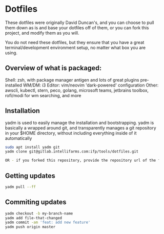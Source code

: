 # Dotfiles

These dotfiles were originally David Duncan's, and you can choose to pull them down as is and base your dotfiles off of them, or you can fork this project, and modify them as you will.

You do not need these dotfiles, but they ensure that you have a great terminal/development environment setup, no matter what box you are using.

## Overview of what is packaged:

Shell: zsh, with package manager antigen and lots of great plugins pre-installed
WM/DM: i3
Editor: vim/neovim 'dark-powered' configuration
Other: awscli, kubectl, stern, peco, golang, microsoft teams, jetbrains toolbox, rofi/modi for wm searching, and more

## Installation

yadm is used to easily manage the installation and bootstrapping. yadm is basically a wrapped around git, and transparently manages a git repository in your $HOME directory, without including everything inside of it automatically

```sh
sudo apt install yadm git
yadm clone git@gitlab.intellifarms.com:ifp/tools/dotfiles.git

OR - if you forked this repository, provide the repository url of the fork

```

## Getting updates

```sh
yadm pull --ff
```

## Commiting updates

```sh
yadm checkout -b my-branch-name
yadm add file-that-changed
yadm commit -am 'feat: add new feature'
yadm push origin master
```
